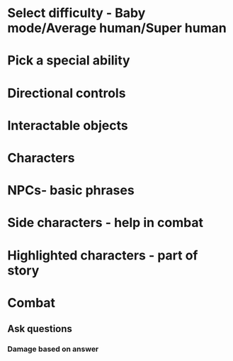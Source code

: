 # Select difficulty - Baby mode/Average human/Super human
# Pick a special ability
# Directional controls
# Interactable objects

# Characters
# NPCs- basic phrases
# Side characters - help in combat
# Highlighted characters - part of story

# Combat
## Ask questions
### Damage based on answer